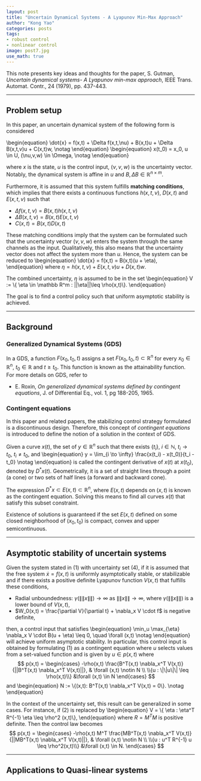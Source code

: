 ```yaml
---
layout: post
title: "Uncertain Dynamical Systems - A Lyapunov Min-Max Approach"
author: "Kong Yao"
categories: posts
tags:
- robust control
- nonlinear control
image: post7.jpg
use_math: true
---
```

This note presents key ideas and thoughts for the paper, S. Gutman, _Uncertain dynamical systems- A Lyapunov min-max approach_, IEEE Trans. Automat. Contr., 24 (1979), pp. 437-443. 

---

## Problem setup
In this paper, an uncertain dynamical system of the following form is considered

\begin{equation}
\dot{x} = f(x,t) + \Delta f(x,t,\nu) + B(x,t)u + \Delta B(x,t,v)u + C(x,t)w, \notag
\end{equation}
\begin{equation}
x(t_0) = x_0, u \in U, (\nu,v,w) \in \Omega, \notag
\end{equation}

where $x$ is the state, $u$ is the control input, $(\nu, v, w)$ is the uncertainty vector. Notably, the dynamical system is affine in $u$ and $B,\Delta B \in \mathbb R^{n \times m}$.

Furthermore, it is assumed that this system fulfills **matching conditions**, which implies that there exists a continuous functions $h(x,t,\nu)$, $D(x,t)$ and $E(x,t,v)$ such that
- $\Delta f(x,t,\nu) = B(x,t) h(x,t,\nu)$
- $\Delta B(x,t,v) = B(x,t) E(x,t,v)$
- $C(x,t) = B(x,t) D(x,t)$

These matching conditions imply that the system can be formulated such that the uncertainty vector $(\nu, v, w)$ enters the system through the same channels as the input. Qualitatively, this also means that the uncertainty vector does not affect the system more than $u$. Hence, the system can be reduced to
\begin{equation}
\dot{x} = f(x,t) = B(x,t)(u + \eta),
\end{equation}
where $\eta = h(x,t,\nu) + E(x,t,v)u + D(x,t)w$.

The combined uncertainty, $\eta$ is assumed to be in the set
\begin{equation}
V := \\{ \eta \in \mathbb R^m : ||\eta||\leq \rho(x,t)\\}. 
\end{equation}

The goal is to find a control policy such that uniform asymptotic stability is achieved.

---
## Background
### Generalized Dynamical Systems (GDS) 
In a GDS, a function $F(x_0, t_0, t)$ assigns a set $F(x_0, t_0, t) \subset \mathbb R^n$ for every $x_0 \in \mathbb R^n$, $t_0 \in \mathbb R$ and $t \geq t_0$. This function is known as the attainability function. For more details on GDS, refer to
- E. Roxin, _On generalized dynamical systems defined by contingent equations_, J. of Differential Eq., vol. 1, pg 188-205, 1965.

### Contingent equations
In this paper and related papers, the stabilizing control strategy formulated is a discontinuous design. Therefore, this concept of _contingent equations_ is introduced to define the notion of a solution in the context of GDS.

Given a curve $x(t)$, the set of $y \in \mathbb R^n$ such that there exists $\{t_i\}$, $i \in \mathbb N$, $t_i \to t_0$, $t_i \neq t_0$, and
\begin{equation}
y = \lim_{i \to \infty} \frac{x(t_i) - x(t_0)}{t_i - t_0} \notag
\end{equation}
is called the contingent derivative of $x(t)$ at $x(t_0)$, denoted by $D^*x(t)$. Geometrically, it is a set of straight lines through a point (a cone) or two sets of half lines (a forward and backward cone). 

The expression $D^*x \subset E(x,t) \subset \mathbb R^n$, where  $E(x,t)$ depends on $(x,t)$ is known as the contingent equation. Solving this means to find all curves $x(t)$ that satisfy this subset constraint. 

Existence of solutions is guaranteed if the set $E(x,t)$ defined on some closed neighborhood of $(x_0,t_0)$ is compact, convex and upper semicontinuous.

---
## Asymptotic stability of uncertain systems
Given the system stated in (1) with uncertainty set (4), if it is assumed that the free system $\dot{x} = f(x,t)$ is uniformly asymptotically stable, or stabilizable and if there exists a positive definite Lyapunov function $V(x,t)$ that fulfills these conditions,
- Radial unboundedness: $\gamma(\|\|x\|\|) \to \infty$ as $\|\|x\|\| \to \infty$, where $\gamma(\|\|x\|\|)$ is a lower bound of $V(x,t)$,
- $W_0(x,t) = \frac{\partial V}{\partial t} + \nabla_x V \cdot f$ is negative definite,

then, a control input that satisfies
\begin{equation}
\min_u \max_{\eta} \nabla_x V \cdot B(u + \eta) \leq 0, \quad \forall (x,t) \notag
\end{equation}
will achieve uniform asymptotic stability. In particular, this control input is obtained by formulating (1) as a contingent equation where $u$ selects values from a set-valued function and is given by $u \in p(x,t)$ where 
$$
p(x,t) = \begin{cases}
        -\rho(x,t) \frac{B^T(x,t) \nabla_x^T V(x,t)}{||B^T(x,t) \nabla_x^T V(x,t)||}, & \forall (x,t) \notin N \\
        \\{u : \|\|u\|\| \leq \rho(x,t)\\} &\forall (x,t) \in N
        \end{cases}
$$
and
\begin{equation}
N := \\{(x,t): B^T(x,t) \nabla_x^T V(x,t) = 0\\}. \notag
\end{equation}

In the context of the uncertainty set, this result can be generalized in some cases. For instance, if (2) is replaced by
\begin{equation}
V = \\{ \eta : \eta^T R^{-1} \eta \leq \rho^2 (x,t)\\},
\end{equation}
where $R=M^T M$ is positive definite. Then the control law becomes
$$
p(x,t) = \begin{cases}
        -\rho(x,t) M^T \frac{MB^T(x,t) \nabla_x^T V(x,t)}{||MB^T(x,t) \nabla_x^T V(x,t)||}, & \forall (x,t) \notin N \\
        \\{u : u^T R^{-1} u \leq \rho^2(x,t)\\} &\forall (x,t) \in N.
        \end{cases}
$$

---
## Applications to Quasi-linear systems












  